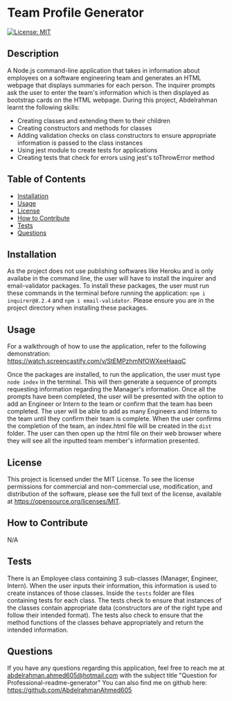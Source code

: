 # Team Profile Generator

[![License: MIT](https://img.shields.io/badge/License-MIT-yellow.svg)](https://opensource.org/licenses/MIT)

## Description

A Node.js command-line application that takes in information about employees on a software engineering team and generates an HTML webpage that displays summaries for each person. The inquirer prompts ask the user to enter the team's information which is then displayed as bootstrap cards on the HTML webpage. During this project, Abdelrahman learnt the following skills:
- Creating classes and extending them to their children
- Creating constructors and methods for classes
- Adding validation checks on class constructors to ensure appropriate information is passed to the class instances
- Using jest module to create tests for applications
- Creating tests that check for errors using jest's toThrowError method

## Table of Contents

- [Installation](#installation)
- [Usage](#usage)
- [License](#license)
- [How to Contribute](#how-to-contribute)
- [Tests](#tests)
- [Questions](#questions)

## Installation

As the project does not use publishing softwares like Heroku and is only availabe in the command line, the user will have to install the inquirer and email-validator packages. To install these packages, the user must run these commands in the terminal before running the application: `npm i inquirer@8.2.4` and `npm i email-validator`. Please ensure you are in the project directory when installing these packages.

## Usage

For a walkthrough of how to use the application, refer to the following demonstration: https://watch.screencastify.com/v/StEMPzhmNfOWXeeHaaqC

Once the packages are installed, to run the application, the user must type `node index` in the terminal. This will then generate a sequence of prompts requesting information regarding the Manager's information.  Once all the prompts have been completed, the user will be presented with the option to add an Engineer or Intern to the team or confirm that the team has been completed. The user will be able to add as many Engineers and Interns to the team until they confirm their team is complete. When the user confirms the completion of the team, an index.html file will be created in the `dist` folder. The user can then open up the html file on their web browser where they will see all the inputted team member's information presented.

## License

This project is licensed under the MIT License. To see the license permissions for commercial and non-commercial use, modification, and distribution of the software, please see the full text of the license, available at https://opensource.org/licenses/MIT.

## How to Contribute

N/A

## Tests

There is an Employee class containing 3 sub-classes (Manager, Engineer, Intern). When the user inputs their information, this information is used to create instances of those classes. Inside the `tests` folder are files containing tests for each class. The tests check to ensure that instances of the classes contain appropriate data (constructors are of the right type and follow their intended format). The tests also check to ensure that the method functions of the classes behave appropriately and return the intended information.

## Questions

If you have any questions regarding this application, feel free to reach me at abdelrahman.ahmed605@hotmail.com with the subject title "Question for Professional-readme-generator"
You can also find me on github here: https://github.com/AbdelrahmanAhmed605

